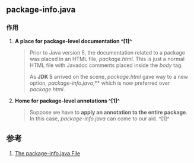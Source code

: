 ﻿## package-info.java



### 作用

1. **A place for package-level documentation ^[1]^**

   > Prior to Java version 5, the documentation related to a package was placed in an HTML file, *package.html*. This is just a normal HTML file with Javadoc comments placed inside the *body* tag.
   >
   > 
   >
   > As **JDK 5** arrived on the scene, *package.html* gave way to a new option, *package-info.java*,** which is now preferred over *package.html*.


2. **Home for package-level annotations ^[1]^**

   > Suppose we have to **apply an annotation to the entire package**. In this case, *package-info.java* can come to our aid. ^[1]^



## 参考

1. [The package-info.java File](https://www.baeldung.com/java-package-info)
